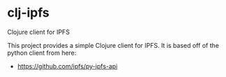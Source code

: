 # clj-ipfs
Clojure client for IPFS 

This project provides a simple Clojure client for IPFS. It is based off of the python client from here:
- https://github.com/ipfs/py-ipfs-api

